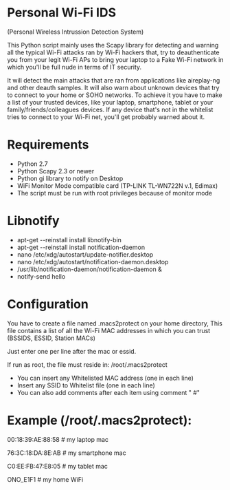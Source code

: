 Personal Wi-Fi IDS
=============================================
(Personal Wireless Intrussion Detection System)

This Python script mainly uses the Scapy library for detecting and
warning all the typical Wi-Fi attacks ran by Wi-Fi hackers that,
try to deauthenticate you from your legit Wi-Fi APs to bring your
laptop to a Fake Wi-Fi network in which you'll be full nude in terms
of IT security.

It will detect the main attacks that are ran from applications like
aireplay-ng and other deauth samples. It will also warn about unknown
devices that try to connect to your home or SOHO networks. To achieve
it you have to make a list of your trusted devices, like your laptop, 
smartphone, tablet or your family/friends/colleagues devices. If any
device that's not in the whitelist tries to connect to your Wi-Fi net,
you'll get probably warned about it.


Requirements
============
* Python 2.7
* Python Scapy 2.3 or newer
* Python gi library to notify on Desktop
* WiFi Monitor Mode compatible card (TP-LINK TL-WN722N v.1, Edimax)
* The script must be run with root privileges because of monitor mode


Libnotify
=========
* apt-get --reinstall install libnotify-bin
* apt-get --reinstall install  notification-daemon
* nano  /etc/xdg/autostart/update-notifier.desktop
* nano  /etc/xdg/autostart/notification-daemon.desktop
* /usr/lib/notification-daemon/notification-daemon &
* notify-send hello


Configuration
=============
You have to create a file named .macs2protect on your home directory,
This file contains a list of all the Wi-Fi MAC addresses in which you
can trust (BSSIDS, ESSID, Station MACs)

Just enter one per line after the mac or essid.

If run as root, the file must reside in:
/root/.macs2protect

* You can insert any Whitelisted MAC address (one in each line)
* Insert any SSID to Whitelist file (one in each line)
* You can also add comments after each item using comment " #"


Example (/root/.macs2protect):
==============================
00:18:39:AE:88:58   # my laptop mac

76:3C:18:DA:8E:AB   # my smartphone mac

C0:EE:FB:47:E8:05   # my tablet mac

ONO_E1F1  # my home WiFi

